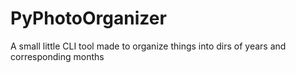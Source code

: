 # PyPhotoOrganizer
A small little CLI tool made to organize things into dirs of years and corresponding months 
